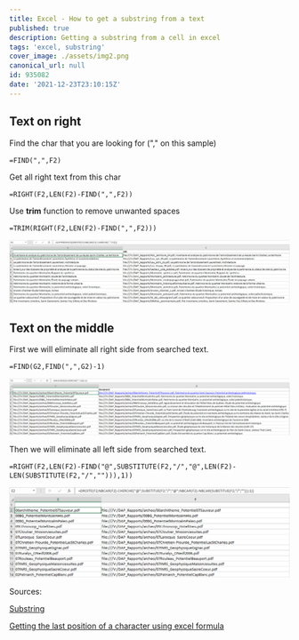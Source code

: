 ```yaml
---
title: Excel - How to get a substring from a text
published: true
description: Getting a substring from a cell in excel
tags: 'excel, substring'
cover_image: ./assets/img2.png
canonical_url: null
id: 935082
date: '2021-12-23T23:10:15Z'
---
```


## Text on right
Find the char that you are looking for ("," on this sample)
```
=FIND(",",F2)
```

Get all right text from this char
```
=RIGHT(F2,LEN(F2)-FIND(",",F2))
```

Use <strong>trim</strong> function to remove unwanted spaces
```
=TRIM(RIGHT(F2,LEN(F2)-FIND(",",F2)))
```

![alt text](./assets/img3.png)

## Text on the middle

First we will eliminate all right side from searched text.
```
=FIND(G2,FIND(",",G2)-1)
```
![alt text](./assets/img1.png)

Then we will eliminate all left side from searched text.
```
=RIGHT(F2,LEN(F2)-FIND("@",SUBSTITUTE(F2,"/","@",LEN(F2)-LEN(SUBSTITUTE(F2,"/",""))),1))
```
![alt text](./assets/img2.png)

Sources:

[Substring](https://www.excel-easy.com/examples/substring.html#:~:text=To%20extract%20the%20leftmost%20characters,correct%20number%20of%20leftmost%20characters.)

[Getting the last position of a character using excel formula](https://trumpexcel.com/find-characters-last-position/)